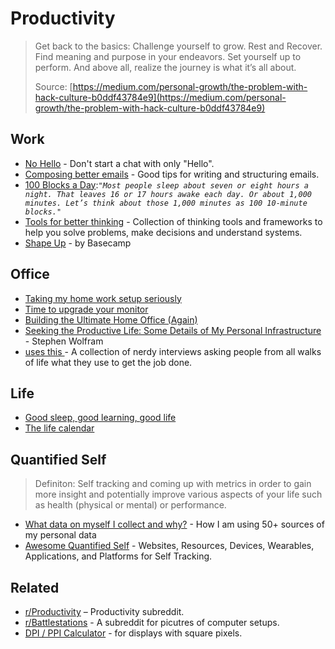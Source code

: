 # Productivity

> Get back to the basics: Challenge yourself to grow. Rest and Recover. Find meaning and purpose in your endeavors. Set yourself up to perform. And above all, realize the journey is what it’s all about.
>
> Source: [https://medium.com/personal-growth/the-problem-with-hack-culture-b0ddf43784e9](https://medium.com/personal-growth/the-problem-with-hack-culture-b0ddf43784e9)

## Work

* [No Hello](http://www.nohello.com/) - Don't start a chat with only "Hello".
* [Composing better emails](https://iridakos.com/how-to/2019/06/26/composing-better-emails.html) - Good tips for writing and structuring emails.
* [100 Blocks a Day](https://waitbutwhy.com/2016/10/100-blocks-day.html):_`"Most people sleep about seven or eight hours a night. That leaves 16 or 17 hours awake each day. Or about 1,000 minutes. Let’s think about those 1,000 minutes as 100 10-minute blocks."`_
* [Tools for better thinking](https://untools.co/) - Collection of thinking tools and frameworks to help you solve problems, make decisions and understand systems.
* [Shape Up](https://basecamp.com/shapeup/1.2-chapter-03) - by Basecamp

## Office

* [Taking my home work setup seriously](https://ahelwer.ca/post/2020-08-09-home-ergonomics/)
* [Time to upgrade your monitor](https://tonsky.me/blog/monitors/)
* [Building the Ultimate Home Office \(Again\)](https://www.troyhunt.com/building-the-ultimate-home-office-again/)
* [Seeking the Productive Life: Some Details of My Personal Infrastructure](https://writings.stephenwolfram.com/2019/02/seeking-the-productive-life-some-details-of-my-personal-infrastructure/) - Stephen Wolfram
* [uses this ](https://usesthis.com)- A collection of nerdy interviews asking people from all walks of life what they use to get the job done.

## Life

* [Good sleep, good learning, good life](https://supermemo.guru/wiki/Good_sleep,_good_learning,_good_life)
* [The life calendar](https://waitbutwhy.com/2014/05/life-weeks.html)

## Quantified Self

> Definiton: Self tracking and coming up with metrics in order to gain more insight and potentially improve various aspects of your life such as health \(physical or mental\) or performance.

* [What data on myself I collect and why?](https://beepb00p.xyz/my-data.html) - How I am using 50+ sources of my personal data
* [Awesome Quantified Self](https://github.com/woop/awesome-quantified-self) - Websites, Resources, Devices, Wearables, Applications, and Platforms for Self Tracking.

## Related

*  [r/Productivity](https://www.reddit.com/r/productivity/) – Productivity subreddit.
* [r/Battlestations](https://www.reddit.com/r/battlestations/) - A subreddit for picutres of computer setups.
* [DPI / PPI Calculator](https://www.sven.de/dpi/) - for displays with square pixels.

